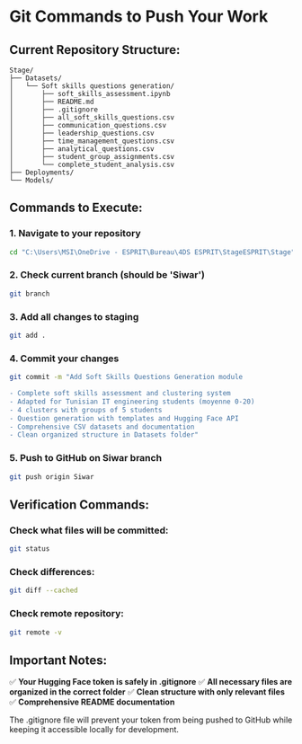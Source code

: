 # Git Commands to Push Your Work

## Current Repository Structure:
```
Stage/
├── Datasets/
│   └── Soft skills questions generation/
│       ├── soft_skills_assessment.ipynb
│       ├── README.md
│       ├── .gitignore
│       ├── all_soft_skills_questions.csv
│       ├── communication_questions.csv
│       ├── leadership_questions.csv
│       ├── time_management_questions.csv
│       ├── analytical_questions.csv
│       ├── student_group_assignments.csv
│       └── complete_student_analysis.csv
├── Deployments/
└── Models/
```

## Commands to Execute:

### 1. Navigate to your repository
```bash
cd "C:\Users\MSI\OneDrive - ESPRIT\Bureau\4DS ESPRIT\StageESPRIT\Stage"
```

### 2. Check current branch (should be 'Siwar')
```bash
git branch
```

### 3. Add all changes to staging
```bash
git add .
```

### 4. Commit your changes
```bash
git commit -m "Add Soft Skills Questions Generation module

- Complete soft skills assessment and clustering system
- Adapted for Tunisian IT engineering students (moyenne 0-20)
- 4 clusters with groups of 5 students
- Question generation with templates and Hugging Face API
- Comprehensive CSV datasets and documentation
- Clean organized structure in Datasets folder"
```

### 5. Push to GitHub on Siwar branch
```bash
git push origin Siwar
```

## Verification Commands:

### Check what files will be committed:
```bash
git status
```

### Check differences:
```bash
git diff --cached
```

### Check remote repository:
```bash
git remote -v
```

## Important Notes:

✅ **Your Hugging Face token is safely in .gitignore**
✅ **All necessary files are organized in the correct folder**
✅ **Clean structure with only relevant files**
✅ **Comprehensive README documentation**

The .gitignore file will prevent your token from being pushed to GitHub while keeping it accessible locally for development.
